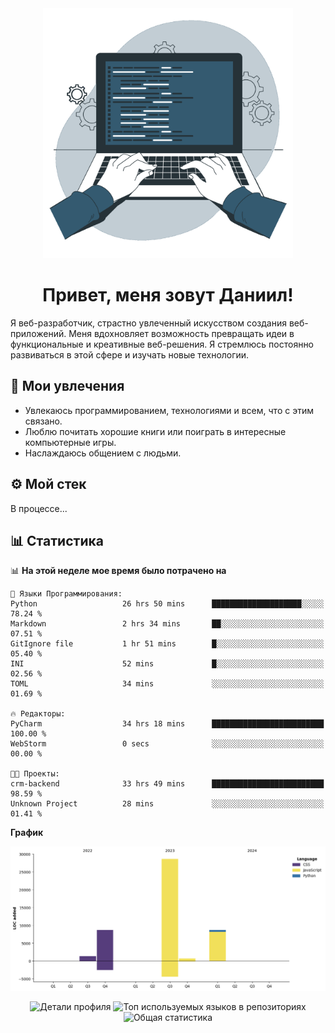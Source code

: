 <div align="center">
  <img width="400" src="assets/main_pic.webp" alt="">
  <h1>Привет, меня зовут Даниил!</h1>
</div>

Я веб-разработчик, страстно увлеченный искусством создания веб-приложений. Меня вдохновляет возможность превращать идеи в функциональные и креативные веб-решения. Я стремлюсь постоянно развиваться в этой сфере и изучать новые технологии.

## :game_die: Мои увлечения

* Увлекаюсь программированием, технологиями и всем, что с этим связано.
* Люблю почитать хорошие книги или поиграть в интересные компьютерные игры.
* Наслаждаюсь общением с людьми.

## :gear: Мой стек

В процессе...

## :bar_chart: Статистика

<!--START_SECTION:waka-->
📊 **На этой неделе мое время было потрачено на** 

```text
💬 Языки Программирования: 
Python                   26 hrs 50 mins      ████████████████████░░░░░   78.24 % 
Markdown                 2 hrs 34 mins       ██░░░░░░░░░░░░░░░░░░░░░░░   07.51 % 
GitIgnore file           1 hr 51 mins        █░░░░░░░░░░░░░░░░░░░░░░░░   05.40 % 
INI                      52 mins             █░░░░░░░░░░░░░░░░░░░░░░░░   02.56 % 
TOML                     34 mins             ░░░░░░░░░░░░░░░░░░░░░░░░░   01.69 % 

🔥 Редакторы: 
PyCharm                  34 hrs 18 mins      █████████████████████████   100.00 % 
WebStorm                 0 secs              ░░░░░░░░░░░░░░░░░░░░░░░░░   00.00 % 

🐱‍💻 Проекты: 
crm-backend              33 hrs 49 mins      █████████████████████████   98.59 % 
Unknown Project          28 mins             ░░░░░░░░░░░░░░░░░░░░░░░░░   01.41 % 
```

**График**

![Lines of Code chart](https://raw.githubusercontent.com/daniilgrigorev01/daniilgrigorev01/main/assets/bar_graph.png)


<!--END_SECTION:waka-->

<div align="center">
  <img src="http://github-profile-summary-cards.vercel.app/api/cards/profile-details?username=daniilgrigorev01&theme=github" alt="Детали профиля">
  <img src="http://github-profile-summary-cards.vercel.app/api/cards/repos-per-language?username=daniilgrigorev01&theme=github" alt="Топ используемых языков в репозиториях">
  <img src="http://github-profile-summary-cards.vercel.app/api/cards/stats?username=daniilgrigorev01&theme=github" alt="Общая статистика">
</div>
